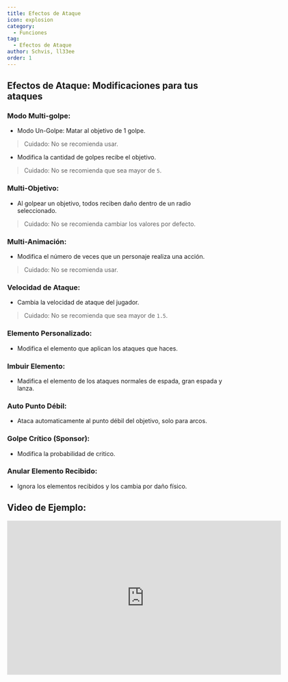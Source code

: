 ```yaml
---
title: Efectos de Ataque
icon: explosion
category:
  - Funciones
tag:
  - Efectos de Ataque
author: Schvis, ll33ee
order: 1
---
```


## Efectos de Ataque: Modificaciones para tus ataques

### Modo Multi-golpe:
- Modo Un-Golpe: Matar al objetivo de 1 golpe.
> Cuidado: No se recomienda usar.
- Modifica la cantidad de golpes recibe el objetivo.
> Cuidado: No se recomienda que sea mayor de `5`.
### Multi-Objetivo:
- Al golpear un objetivo, todos reciben daño dentro de un radio seleccionado.
> Cuidado: No se recomienda cambiar los valores por defecto.
### Multi-Animación:
- Modifica el número de veces que un personaje realiza una acción.
> Cuidado: No se recomienda usar.
### Velocidad de Ataque:
- Cambia la velocidad de ataque del jugador.
> Cuidado: No se recomienda que sea mayor de `1.5`.
### Elemento Personalizado:
- Modifica el elemento que aplican los ataques que haces.
### Imbuir Elemento:
- Madifica el elemento de los ataques normales de espada, gran espada y lanza.
### Auto Punto Débil:
- Ataca automaticamente al punto débil del objetivo, solo para arcos.
### Golpe Crítico (Sponsor):
- Modifica la probabilidad de critico.
### Anular Elemento Recibido:
- Ignora los elementos recibidos y los cambia por daño físico.

## Video de Ejemplo:

<div class="iframe-container"><iframe width="640" height="360" src="https://www.youtube.com/embed/1BdKwxBjWyg?list=PL5eI1Tb64p56g27qfYk7VuFTz4FK6YrKa" title="Korepi - Attack Effects" frameborder="0" allow="accelerometer; autoplay; clipboard-write; encrypted-media; gyroscope; picture-in-picture; web-share" allowfullscreen></iframe></div>
